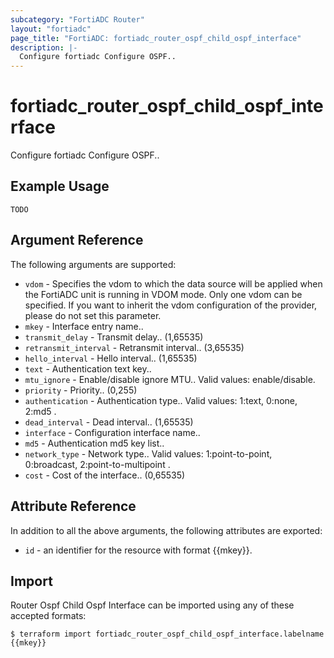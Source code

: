 ```yaml
---
subcategory: "FortiADC Router"
layout: "fortiadc"
page_title: "FortiADC: fortiadc_router_ospf_child_ospf_interface"
description: |-
  Configure fortiadc Configure OSPF..
---
```


# fortiadc_router_ospf_child_ospf_interface
Configure fortiadc Configure OSPF..

## Example Usage
```hcl
TODO
```

## Argument Reference

The following arguments are supported:

* `vdom` - Specifies the vdom to which the data source will be applied when the FortiADC unit is running in VDOM mode. Only one vdom can be specified. If you want to inherit the vdom configuration of the provider, please do not set this parameter.
* `mkey` - Interface entry name..
* `transmit_delay` - Transmit delay.. (1,65535)
* `retransmit_interval` - Retransmit interval.. (3,65535)
* `hello_interval` - Hello interval.. (1,65535)
* `text` - Authentication text key.. 
* `mtu_ignore` - Enable/disable ignore MTU.. Valid values: enable/disable.
* `priority` - Priority.. (0,255)
* `authentication` - Authentication type.. Valid values: 1:text, 0:none, 2:md5 .
* `dead_interval` - Dead interval.. (1,65535)
* `interface` - Configuration interface name.. 
* `md5` - Authentication md5 key list.. 
* `network_type` - Network type.. Valid values: 1:point-to-point, 0:broadcast, 2:point-to-multipoint .
* `cost` - Cost of the interface.. (0,65535)

## Attribute Reference

In addition to all the above arguments, the following attributes are exported:
* `id` - an identifier for the resource with format {{mkey}}.

## Import
 Router Ospf Child Ospf Interface can be imported using any of these accepted formats:
```
$ terraform import fortiadc_router_ospf_child_ospf_interface.labelname {{mkey}}
```
